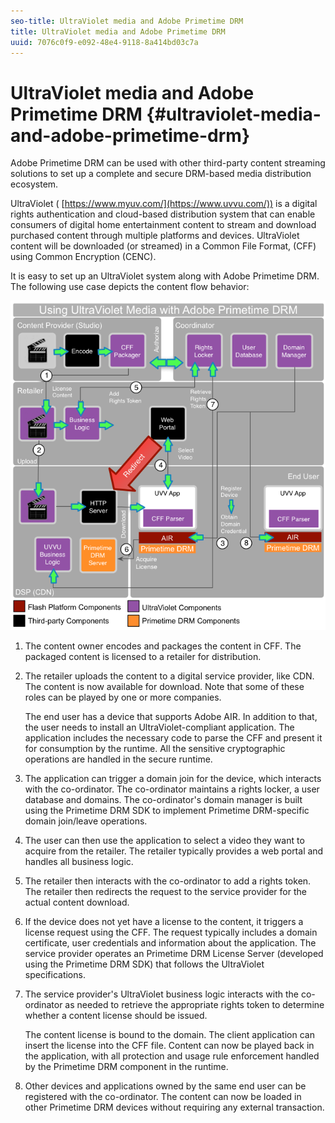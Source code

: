 ```yaml
---
seo-title: UltraViolet media and Adobe Primetime DRM
title: UltraViolet media and Adobe Primetime DRM
uuid: 7076c0f9-e092-48e4-9118-8a414bd03c7a
---
```


# UltraViolet media and Adobe Primetime DRM {#ultraviolet-media-and-adobe-primetime-drm}

Adobe Primetime DRM can be used with other third-party content streaming solutions to set up a complete and secure DRM-based media distribution ecosystem.

UltraViolet ( [https://www.myuv.com/](https://www.uvvu.com/)) is a digital rights authentication and cloud-based distribution system that can enable consumers of digital home entertainment content to stream and download purchased content through multiple platforms and devices. UltraViolet content will be downloaded (or streamed) in a Common File Format, (CFF) using Common Encryption (CENC).

It is easy to set up an UltraViolet system along with Adobe Primetime DRM. The following use case depicts the content flow behavior: 

<!--<a id="fig_cxy_dc2_44"></a>-->

![](assets/AdobeUV_web.png)

1. The content owner encodes and packages the content in CFF. The packaged content is licensed to a retailer for distribution. 
1. The retailer uploads the content to a digital service provider, like CDN. The content is now available for download. Note that some of these roles can be played by one or more companies.

   The end user has a device that supports Adobe AIR. In addition to that, the user needs to install an UltraViolet-compliant application. The application includes the necessary code to parse the CFF and present it for consumption by the runtime. All the sensitive cryptographic operations are handled in the secure runtime. 
1. The application can trigger a domain join for the device, which interacts with the co-ordinator. The co-ordinator maintains a rights locker, a user database and domains. The co-ordinator's domain manager is built using the Primetime DRM SDK to implement Primetime DRM-specific domain join/leave operations. 
1. The user can then use the application to select a video they want to acquire from the retailer. The retailer typically provides a web portal and handles all business logic. 
1. The retailer then interacts with the co-ordinator to add a rights token. The retailer then redirects the request to the service provider for the actual content download. 
1. If the device does not yet have a license to the content, it triggers a license request using the CFF. The request typically includes a domain certificate, user credentials and information about the application. The service provider operates an Primetime DRM License Server (developed using the Primetime DRM SDK) that follows the UltraViolet specifications. 
1. The service provider's UltraViolet business logic interacts with the co-ordinator as needed to retrieve the appropriate rights token to determine whether a content license should be issued.

   The content license is bound to the domain. The client application can insert the license into the CFF file. Content can now be played back in the application, with all protection and usage rule enforcement handled by the Primetime DRM component in the runtime. 
1. Other devices and applications owned by the same end user can be registered with the co-ordinator. The content can now be loaded in other Primetime DRM devices without requiring any external transaction.